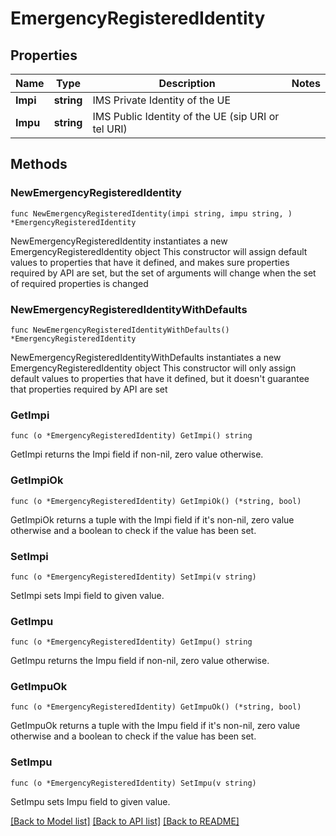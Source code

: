 # EmergencyRegisteredIdentity

## Properties

Name | Type | Description | Notes
------------ | ------------- | ------------- | -------------
**Impi** | **string** | IMS Private Identity of the UE | 
**Impu** | **string** | IMS Public Identity of the UE (sip URI or tel URI) | 

## Methods

### NewEmergencyRegisteredIdentity

`func NewEmergencyRegisteredIdentity(impi string, impu string, ) *EmergencyRegisteredIdentity`

NewEmergencyRegisteredIdentity instantiates a new EmergencyRegisteredIdentity object
This constructor will assign default values to properties that have it defined,
and makes sure properties required by API are set, but the set of arguments
will change when the set of required properties is changed

### NewEmergencyRegisteredIdentityWithDefaults

`func NewEmergencyRegisteredIdentityWithDefaults() *EmergencyRegisteredIdentity`

NewEmergencyRegisteredIdentityWithDefaults instantiates a new EmergencyRegisteredIdentity object
This constructor will only assign default values to properties that have it defined,
but it doesn't guarantee that properties required by API are set

### GetImpi

`func (o *EmergencyRegisteredIdentity) GetImpi() string`

GetImpi returns the Impi field if non-nil, zero value otherwise.

### GetImpiOk

`func (o *EmergencyRegisteredIdentity) GetImpiOk() (*string, bool)`

GetImpiOk returns a tuple with the Impi field if it's non-nil, zero value otherwise
and a boolean to check if the value has been set.

### SetImpi

`func (o *EmergencyRegisteredIdentity) SetImpi(v string)`

SetImpi sets Impi field to given value.


### GetImpu

`func (o *EmergencyRegisteredIdentity) GetImpu() string`

GetImpu returns the Impu field if non-nil, zero value otherwise.

### GetImpuOk

`func (o *EmergencyRegisteredIdentity) GetImpuOk() (*string, bool)`

GetImpuOk returns a tuple with the Impu field if it's non-nil, zero value otherwise
and a boolean to check if the value has been set.

### SetImpu

`func (o *EmergencyRegisteredIdentity) SetImpu(v string)`

SetImpu sets Impu field to given value.



[[Back to Model list]](../README.md#documentation-for-models) [[Back to API list]](../README.md#documentation-for-api-endpoints) [[Back to README]](../README.md)


